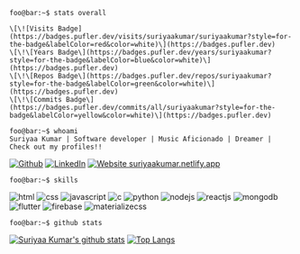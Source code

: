 ```console
foo@bar:~$ stats overall
```
```
\[\![Visits Badge](https://badges.pufler.dev/visits/suriyaakumar/suriyaakumar?style=for-the-badge&labelColor=red&color=white)\](https://badges.pufler.dev)
\[\!\[Years Badge\](https://badges.pufler.dev/years/suriyaakumar?style=for-the-badge&labelColor=blue&color=white)\](https://badges.pufler.dev)
\[\!\[Repos Badge\](https://badges.pufler.dev/repos/suriyaakumar?style=for-the-badge&labelColor=green&color=white)\](https://badges.pufler.dev)
\[\!\[Commits Badge\](https://badges.pufler.dev/commits/all/suriyaakumar?style=for-the-badge&labelColor=yellow&color=white)\](https://badges.pufler.dev)
```

```console
foo@bar:~$ whoami
Suriyaa Kumar | Software developer | Music Aficionado | Dreamer |
Check out my profiles!!
```
[![Github](https://img.shields.io/badge/-Github-181717?style=for-the-badge&logo=Github&logoColor=white)](https://github.com/suriyaakumar)
[![LinkedIn](https://img.shields.io/badge/-LinkedIn-0077B5?style=for-the-badge&logo=LinkedIn&logoColor=white)](https://www.linkedin.com/in/suriyaa-kumar-bb3820197)
[![Website suriyaakumar.netlify.app](https://img.shields.io/website-up-down-green-red/http/suriyaakumar.netlify.app.svg?style=for-the-badge&logo=Netlify&labelColor=white)](https://suriyaakumar.netlify.app/)


```console
foo@bar:~$ skills
```
![html](https://img.shields.io/badge/html-★★★-lightgrey?labelColor=E34F26&logo=HTML5&style=for-the-badge&logoColor=white)
![css](https://img.shields.io/badge/css-★★★-lightgrey?labelColor=1572B6&logo=CSS3&style=for-the-badge&logoColor=white)
![javascript](https://img.shields.io/badge/javascript-★☆☆-lightgrey?labelColor=F7DF1E&logo=JavaScript&style=for-the-badge&logoColor=black)
![c](https://img.shields.io/badge/c-★★★-lightgrey?labelColor=A8B9CC&logo=C&style=for-the-badge&logoColor=black)
![python](https://img.shields.io/badge/python-★★★-lightgrey?labelColor=3776AB&logo=Python&style=for-the-badge&logoColor=white)
![nodejs](https://img.shields.io/badge/nodejs-★★★-lightgrey?labelColor=339933&logo=Node.js&style=for-the-badge&logoColor=white)
![reactjs](https://img.shields.io/badge/reactjs-★★★-lightgrey?labelColor=61DAFB&logo=React&style=for-the-badge&logoColor=black)
![mongodb](https://img.shields.io/badge/mongodb-★★★-lightgrey?labelColor=47A248&logo=MongoDB&style=for-the-badge&logoColor=white)
![flutter](https://img.shields.io/badge/flutter-★★★-lightgrey?labelColor=025698&logo=Flutter&style=for-the-badge&logoColor=white)
![firebase](https://img.shields.io/badge/firebase-★★★-lightgrey?labelColor=FFCA28&logo=Firebase&style=for-the-badge&logoColor=black)
![materializecss](https://img.shields.io/badge/materializecss-★★★-lightgrey?labelColor=0081CB&logo=Material-UI&style=for-the-badge&logoColor=white)

```console
foo@bar:~$ github stats
```
[![Suriyaa Kumar's github stats](https://github-readme-stats.vercel.app/api?username=suriyaakumar&theme=dark)](https://github.com/anuraghazra/github-readme-stats)
[![Top Langs](https://github-readme-stats.vercel.app/api/top-langs/?username=suriyaakumar&layout=compact&theme=dark)](https://github.com/anuraghazra/github-readme-stats)

